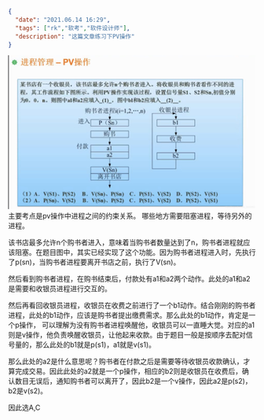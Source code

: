 ```json
{
  "date": "2021.06.14 16:29",
  "tags": ["rk","软考","软件设计师"],
  "description": "这篇文章练习下PV操作"
}
```



![在这里插入图片描述](../../../assets/content/ruankao/sjs/3.06/01.jpeg)
 主要考点是pv操作中进程之间的约束关系。
 哪些地方需要阻塞进程，等待另外的进程。

该书店最多允许n个购书者进入，意味着当购书者数量达到了n，购书者进程就应该阻塞。在题目图中，其实已经实现了这个功能。因为购书者进程进入时，先执行了p(sn)，当购书者进程要离开书店之前，执行了V(sn)。

然后看到购书者进程，在购书结束后，付款处有a1和a2两个动作。此处的a1和a2是需要和收银员进程进行交互的。

然后再看回收银员进程，收银员在收费之前进行了一个b1动作。结合刚刚的购书者进程，此处的b1动作，应该是购书者提出缴费需求。那么此处的b1动作，肯定是一个p操作， 可以理解为没有购书者进程唤醒他，收银员可以一直睡大觉。对应的a1则是v操作，他负责唤醒收银员，让他起来收款。由于题目一般是按顺序去配对信号量的，那么此处的b1就是p(s1)，a1就是v(s1)。

那么此处的a2是什么意思呢？购书者在付款之后是需要等待收银员收款确认，才算完成交易。因此此处的a2就是一个p操作，相应的b2则是收银员在收费后，确认数目无误后，通知购书者可以离开了，因此b2是一个v操作，因此a2是p(s2)，b2是v(s2)。

因此选A,C

